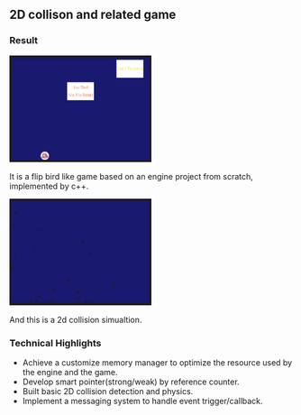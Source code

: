 ## 2D collison and related game

### Result

<img src="/assets/content/blogs/Collection1_PhysicsSimulation/GameEngine/GameEngineRecord_1.gif" width="50%" height="50%" />

It is a flip bird like game based on an engine project from scratch, implemented by c++.

<img src="/assets/content/blogs/Collection1_PhysicsSimulation/GameEngine/GameEngineRecord_2.gif" width="50%" height="50%" />

And this is a 2d collision simualtion.

### Technical Highlights
  - Achieve a customize memory manager to optimize the resource used by the engine and the game.
  - Develop smart pointer(strong/weak) by reference counter.
  - Built basic 2D collision detection and physics.
  - Implement a messaging system to handle event trigger/callback.
  



